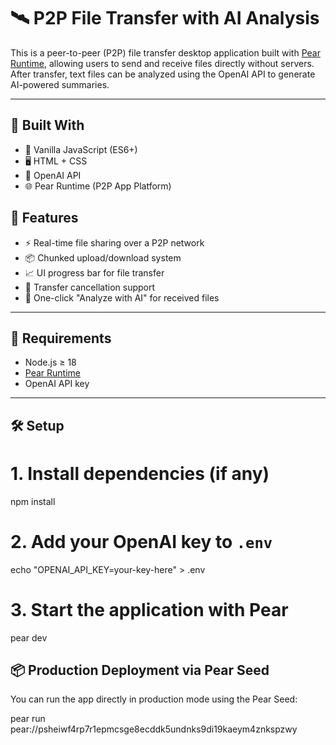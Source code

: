 # 🛰️ P2P File Transfer with AI Analysis

This is a peer-to-peer (P2P) file transfer desktop application built with [Pear Runtime](https://docs.pears.com/), allowing users to send and receive files directly without servers. After transfer, text files can be analyzed using the OpenAI API to generate AI-powered summaries.

---

## 🧱 Built With

- 🧪 Vanilla JavaScript (ES6+)
- 🖥️ HTML + CSS
- 🧠 OpenAI API
- 🌐 Pear Runtime (P2P App Platform)

## 🚀 Features

- ⚡ Real-time file sharing over a P2P network
- 📦 Chunked upload/download system
- 📈 UI progress bar for file transfer
- 🛑 Transfer cancellation support
- 🧠 One-click "Analyze with AI" for received files

---

## 🧰 Requirements

- Node.js ≥ 18
- [Pear Runtime](https://docs.pears.com/)
- OpenAI API key

---

## 🛠️ Setup

# 1. Install dependencies (if any)

npm install

# 2. Add your OpenAI key to `.env`

echo "OPENAI_API_KEY=your-key-here" > .env

# 3. Start the application with Pear

pear dev

## 📦 Production Deployment via Pear Seed

You can run the app directly in production mode using the Pear Seed:

pear run pear://psheiwf4rp7r1epmcsge8ecddk5undnks9di19kaeym4znkspzwy
